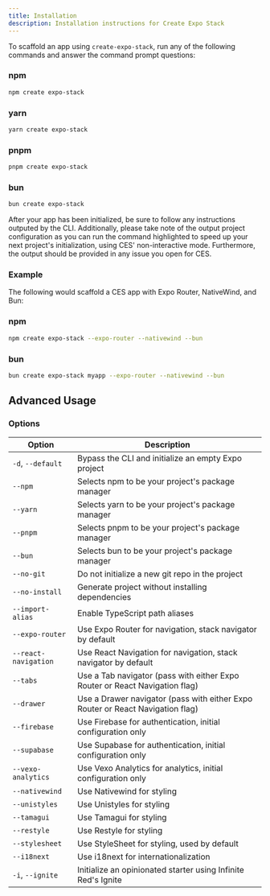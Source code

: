```yaml
---
title: Installation
description: Installation instructions for Create Expo Stack
---
```


To scaffold an app using `create-expo-stack`, run any of the following commands and answer the command prompt questions:

### npm

```bash
npm create expo-stack
```

### yarn

```bash
yarn create expo-stack
```

### pnpm

```bash
pnpm create expo-stack
```

### bun

```bash
bun create expo-stack
```

After your app has been initialized, be sure to follow any instructions outputed by the CLI. Additionally, please take note of the output project configuration as you can run the command highlighted to speed up your next project's initialization, using CES' non-interactive mode. Furthermore, the output should be provided in any issue you open for CES.

### Example

The following would scaffold a CES app with Expo Router, NativeWind, and Bun:

### npm

```bash
npm create expo-stack --expo-router --nativewind --bun
```

### bun

```bash
bun create expo-stack myapp --expo-router --nativewind --bun
```

## Advanced Usage

### Options

| Option               | Description                                                                    |
| -------------------- | ------------------------------------------------------------------------------ |
| `-d`, `--default`    | Bypass the CLI and initialize an empty Expo project                            |
| `--npm`              | Selects npm to be your project's package manager                               |
| `--yarn`             | Selects yarn to be your project's package manager                              |
| `--pnpm`             | Selects pnpm to be your project's package manager                              |
| `--bun`              | Selects bun to be your project's package manager                               |
| `--no-git`           | Do not initialize a new git repo in the project                                |
| `--no-install`       | Generate project without installing dependencies                               |
| `--import-alias`     | Enable TypeScript path aliases                                                 |
| `--expo-router`      | Use Expo Router for navigation, stack navigator by default                     |
| `--react-navigation` | Use React Navigation for navigation, stack navigator by default                |
| `--tabs`             | Use a Tab navigator (pass with either Expo Router or React Navigation flag)    |
| `--drawer`           | Use a Drawer navigator (pass with either Expo Router or React Navigation flag) |
| `--firebase`         | Use Firebase for authentication, initial configuration only                    |
| `--supabase`         | Use Supabase for authentication, initial configuration only                    |
| `--vexo-analytics`   | Use Vexo Analytics for analytics, initial configuration only                   |
| `--nativewind`       | Use Nativewind for styling                                                     |
| `--unistyles`        | Use Unistyles for styling                                                      |
| `--tamagui`          | Use Tamagui for styling                                                        |
| `--restyle`          | Use Restyle for styling                                                        |
| `--stylesheet`       | Use StyleSheet for styling, used by default                                    |
| `--i18next`          | Use i18next for internationalization                                           |
| `-i`, `--ignite`     | Initialize an opinionated starter using Infinite Red's Ignite                  |
